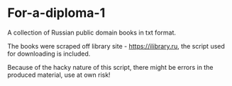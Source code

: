 # For-a-diploma-1

A collection of Russian public domain books in txt format. 

The books were scraped off library site - https://ilibrary.ru, the script used for downloading is included. 

Because of the hacky nature of this script, there might be errors in the produced material, use at own risk! 
